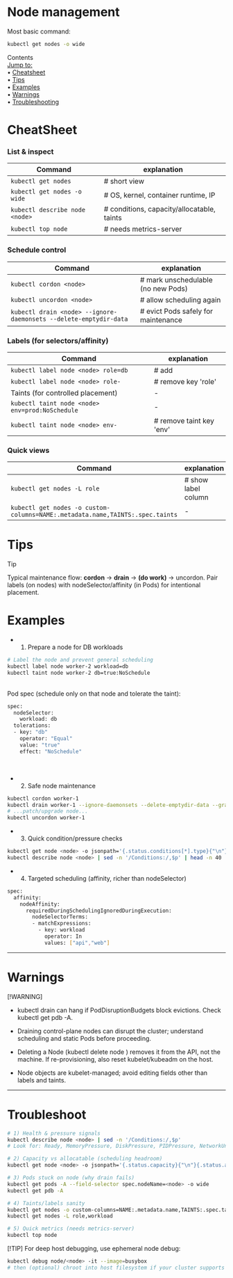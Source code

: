 # Node management

Most basic command:
```bash
kubectl get nodes -o wide
```

Contents <br>
[Jump to:](#) <br> 
• [Cheatsheet](#cheatsheet) <br>
• [Tips](#Tips) <br>
• [Examples](#minimal-pod-yaml) <br>
• [Warnings](#Warnings) <br>
• [Troubleshooting](#troubleshooting) <br>

# CheatSheet

### List & inspect 
| Command | explanation |
|---------|-------------|
|`kubectl get nodes`                            |# short view |
|`kubectl get nodes -o wide`                    |# OS, kernel, container runtime, IP |
|`kubectl describe node <node>`                 |# conditions, capacity/allocatable, taints |
|`kubectl top node`                             |# needs metrics-server |

### Schedule control 
| Command | explanation |
|---------|-------------|
| `kubectl cordon <node>`                       |# mark unschedulable (no new Pods) |
| `kubectl uncordon <node> `                    |# allow scheduling again |
| `kubectl drain <node> --ignore-daemonsets --delete-emptydir-data` | # evict Pods safely for maintenance |

### Labels (for selectors/affinity) 

| Command | explanation |
|---------|-------------|
| `kubectl label node <node> role=db`           | # add|
| `kubectl label node <node> role- `            | # remove key 'role' |
| Taints (for controlled placement) | - |
| `kubectl taint node <node> env=prod:NoSchedule` | - |
| `kubectl taint node <node> env-`               | # remove taint key 'env'|

### Quick views 
| Command | explanation |
|---------|-------------|
| `kubectl get nodes -L role`                   | # show label column |
| `kubectl get nodes -o custom-columns=NAME:.metadata.name,TAINTS:.spec.taints` | - |

# Tips

> [!TIP] 
> Typical maintenance flow: **cordon** → **drain** → **(do work)** → uncordon.
Pair labels (on nodes) with nodeSelector/affinity (in Pods) for intentional placement.

# Examples

- 1) Prepare a node for DB workloads
 
 ```bash
# Label the node and prevent general scheduling
kubectl label node worker-2 workload=db
kubectl taint node worker-2 db=true:NoSchedule
```
<br>
Pod spec (schedule only on that node and tolerate the taint):

<br>

```bash
spec:
  nodeSelector:
    workload: db
  tolerations:
  - key: "db"
    operator: "Equal"
    value: "true"
    effect: "NoSchedule"
```

<br>

- 2) Safe node maintenance

```bash
kubectl cordon worker-1
kubectl drain worker-1 --ignore-daemonsets --delete-emptydir-data --grace-period=60 --timeout=10m
# ...patch/upgrade node...
kubectl uncordon worker-1
```

- 3) Quick condition/pressure checks

```bash
kubectl get node <node> -o jsonpath='{.status.conditions[*].type}{"\n"}{.status.conditions[*].status}{"\n"}'
kubectl describe node <node> | sed -n '/Conditions:/,$p' | head -n 40
```

- 4) Targeted scheduling (affinity, richer than nodeSelector)

```bash
spec:
  affinity:
    nodeAffinity:
      requiredDuringSchedulingIgnoredDuringExecution:
        nodeSelectorTerms:
        - matchExpressions:
          - key: workload
            operator: In
            values: ["api","web"]
```

<hr>

# Warnings

[!WARNING]
- kubectl drain can hang if PodDisruptionBudgets block evictions. Check kubectl get pdb -A.

- Draining control-plane nodes can disrupt the cluster; understand scheduling and static Pods before proceeding.

- Deleting a Node (kubectl delete node <node>) removes it from the API, not the machine. If re-provisioning, also reset kubelet/kubeadm on the host.

- Node objects are kubelet-managed; avoid editing fields other than labels and taints.

<hr>

# Troubleshoot

```bash
# 1) Health & pressure signals
kubectl describe node <node> | sed -n '/Conditions:/,$p'
# Look for: Ready, MemoryPressure, DiskPressure, PIDPressure, NetworkUnavailable

# 2) Capacity vs allocatable (scheduling headroom)
kubectl get node <node> -o jsonpath='{.status.capacity}{"\n"}{.status.allocatable}{"\n"}'

# 3) Pods stuck on node (why drain fails)
kubectl get pods -A --field-selector spec.nodeName=<node> -o wide
kubectl get pdb -A

# 4) Taints/labels sanity
kubectl get nodes -o custom-columns=NAME:.metadata.name,TAINTS:.spec.taints
kubectl get nodes -L role,workload

# 5) Quick metrics (needs metrics-server)
kubectl top node
```

[!TIP]
For deep host debugging, use ephemeral node debug:

```bash
kubectl debug node/<node> -it --image=busybox
# then (optional) chroot into host filesystem if your cluster supports it
```

